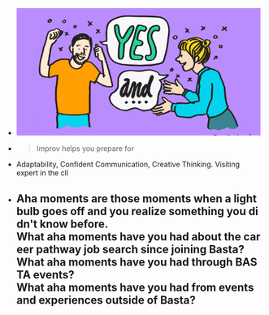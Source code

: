 - ![image.png](../assets/image_1715440153151_0.png)
- > Improv helps you prepare for
- Adaptability, Confident Communication, Creative Thinking. Visiting expert in the cll
- Aha moments are those moments when a lightbulb goes off and you realize something you didn't know before.
  What aha moments have you had about the career pathway job search since joining Basta?
  What aha moments have you had through BASTA events?
  What aha moments have you had from events and experiences outside of Basta?
	-
